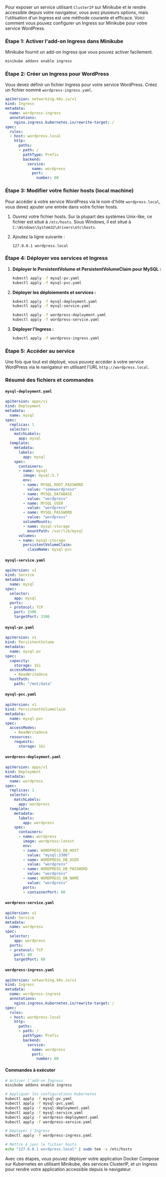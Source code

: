 Pour exposer un service utilisant `ClusterIP` sur Minikube et le rendre accessible depuis votre navigateur, vous avez plusieurs options, mais l'utilisation d'un Ingress est une méthode courante et efficace. Voici comment vous pouvez configurer un Ingress sur Minikube pour votre service WordPress.

### Étape 1: Activer l'add-on Ingress dans Minikube

Minikube fournit un add-on Ingress que vous pouvez activer facilement.

```bash
minikube addons enable ingress
```

### Étape 2: Créer un Ingress pour WordPress

Vous devez définir un fichier Ingress pour votre service WordPress. Créez un fichier nommé `wordpress-ingress.yaml`.

```yaml
apiVersion: networking.k8s.io/v1
kind: Ingress
metadata:
  name: wordpress-ingress
  annotations:
    nginx.ingress.kubernetes.io/rewrite-target: /
spec:
  rules:
  - host: wordpress.local
    http:
      paths:
      - path: /
        pathType: Prefix
        backend:
          service:
            name: wordpress
            port:
              number: 80
```

### Étape 3: Modifier votre fichier hosts (local machine)

Pour accéder à votre service WordPress via le nom d'hôte `wordpress.local`, vous devez ajouter une entrée dans votre fichier hosts.

1. Ouvrez votre fichier hosts. Sur la plupart des systèmes Unix-like, ce fichier est situé à `/etc/hosts`. Sous Windows, il est situé à `C:\Windows\System32\drivers\etc\hosts`.
2. Ajoutez la ligne suivante :

   ```plaintext
   127.0.0.1 wordpress.local
   ```

### Étape 4: Déployer vos services et Ingress

1. **Déployer le PersistentVolume et PersistentVolumeClaim pour MySQL :**

   ```bash
   kubectl apply -f mysql-pv.yaml
   kubectl apply -f mysql-pvc.yaml
   ```

2. **Déployer les déploiements et services :**

   ```bash
   kubectl apply -f mysql-deployment.yaml
   kubectl apply -f mysql-service.yaml

   kubectl apply -f wordpress-deployment.yaml
   kubectl apply -f wordpress-service.yaml
   ```

3. **Déployer l'Ingress :**

   ```bash
   kubectl apply -f wordpress-ingress.yaml
   ```

### Étape 5: Accéder au service

Une fois que tout est déployé, vous pouvez accéder à votre service WordPress via le navigateur en utilisant l'URL `http://wordpress.local`.

### Résumé des fichiers et commandes

#### `mysql-deployment.yaml`

```yaml
apiVersion: apps/v1
kind: Deployment
metadata:
  name: mysql
spec:
  replicas: 1
  selector:
    matchLabels:
      app: mysql
  template:
    metadata:
      labels:
        app: mysql
    spec:
      containers:
      - name: mysql
        image: mysql:5.7
        env:
        - name: MYSQL_ROOT_PASSWORD
          value: "somewordpress"
        - name: MYSQL_DATABASE
          value: "wordpress"
        - name: MYSQL_USER
          value: "wordpress"
        - name: MYSQL_PASSWORD
          value: "wordpress"
        volumeMounts:
        - name: mysql-storage
          mountPath: /var/lib/mysql
      volumes:
      - name: mysql-storage
        persistentVolumeClaim:
          claimName: mysql-pvc
```

#### `mysql-service.yaml`

```yaml
apiVersion: v1
kind: Service
metadata:
  name: mysql
spec:
  selector:
    app: mysql
  ports:
  - protocol: TCP
    port: 3306
    targetPort: 3306
```

#### `mysql-pv.yaml`

```yaml
apiVersion: v1
kind: PersistentVolume
metadata:
  name: mysql-pv
spec:
  capacity:
    storage: 1Gi
  accessModes:
    - ReadWriteOnce
  hostPath:
    path: "/mnt/data"
```

#### `mysql-pvc.yaml`

```yaml
apiVersion: v1
kind: PersistentVolumeClaim
metadata:
  name: mysql-pvc
spec:
  accessModes:
    - ReadWriteOnce
  resources:
    requests:
      storage: 1Gi
```

#### `wordpress-deployment.yaml`

```yaml
apiVersion: apps/v1
kind: Deployment
metadata:
  name: wordpress
spec:
  replicas: 1
  selector:
    matchLabels:
      app: wordpress
  template:
    metadata:
      labels:
        app: wordpress
    spec:
      containers:
      - name: wordpress
        image: wordpress:latest
        env:
        - name: WORDPRESS_DB_HOST
          value: "mysql:3306"
        - name: WORDPRESS_DB_USER
          value: "wordpress"
        - name: WORDPRESS_DB_PASSWORD
          value: "wordpress"
        - name: WORDPRESS_DB_NAME
          value: "wordpress"
        ports:
        - containerPort: 80
```

#### `wordpress-service.yaml`

```yaml
apiVersion: v1
kind: Service
metadata:
  name: wordpress
spec:
  selector:
    app: wordpress
  ports:
  - protocol: TCP
    port: 80
    targetPort: 80
```

#### `wordpress-ingress.yaml`

```yaml
apiVersion: networking.k8s.io/v1
kind: Ingress
metadata:
  name: wordpress-ingress
  annotations:
    nginx.ingress.kubernetes.io/rewrite-target: /
spec:
  rules:
  - host: wordpress.local
    http:
      paths:
      - path: /
        pathType: Prefix
        backend:
          service:
            name: wordpress
            port:
              number: 80
```

#### Commandes à exécuter

```bash
# Activer l'add-on Ingress
minikube addons enable ingress

# Appliquer les configurations Kubernetes
kubectl apply -f mysql-pv.yaml
kubectl apply -f mysql-pvc.yaml
kubectl apply -f mysql-deployment.yaml
kubectl apply -f mysql-service.yaml
kubectl apply -f wordpress-deployment.yaml
kubectl apply -f wordpress-service.yaml

# Déployer l'Ingress
kubectl apply -f wordpress-ingress.yaml

# Mettre à jour le fichier hosts
echo "127.0.0.1 wordpress.local" | sudo tee -a /etc/hosts
```

Avec ces étapes, vous pouvez déployer votre application Docker Compose sur Kubernetes en utilisant Minikube, des services ClusterIP, et un Ingress pour rendre votre application accessible depuis le navigateur.
